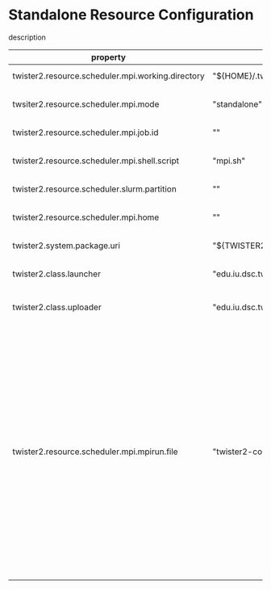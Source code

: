 # Standalone Resource Configuration

description

| property | default value | description |
| --- | --- | --- |
| twister2.resource.scheduler.mpi.working.directory | "${HOME}/.twister2/jobs" |  working directory |
| twsiter2.resource.scheduler.mpi.mode | "standalone" |  mode of the mpi scheduler |
| twister2.resource.scheduler.mpi.job.id | "" |  the job id file |
| twister2.resource.scheduler.mpi.shell.script | "mpi.sh" |  slurm script to run |
| twister2.resource.scheduler.slurm.partition | "" |  slurm partition |
| twister2.resource.scheduler.mpi.home | "" |  the mpirun command location |
| twister2.system.package.uri | "${TWISTER2_DIST}/twister2-core-0.1.0.tar.gz" |  the package uri |
| twister2.class.launcher | "edu.iu.dsc.tws.rsched.schedulers.standalone.MPILauncher" |  the launcher class |
| twister2.class.uploader | "edu.iu.dsc.tws.rsched.uploaders.localfs.LocalFileSystemUploader" |  the uplaoder class |
| twister2.resource.scheduler.mpi.mpirun.file | "twister2-core/ompi/bin/mpirun" |  mpi run file, this assumes a mpirun that is shipped with the product change this to just mpirun if you are using a system wide installation of OpenMPI or complete path of OpenMPI in case you have something custom |

